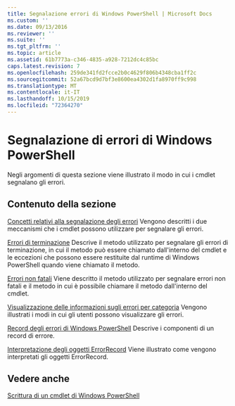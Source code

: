 ```yaml
---
title: Segnalazione errori di Windows PowerShell | Microsoft Docs
ms.custom: ''
ms.date: 09/13/2016
ms.reviewer: ''
ms.suite: ''
ms.tgt_pltfrm: ''
ms.topic: article
ms.assetid: 61b7773a-c346-4835-a928-7212dc4c85bc
caps.latest.revision: 7
ms.openlocfilehash: 259de341fd2fcce2b0c4629f806b4348cba1ff2c
ms.sourcegitcommit: 52a67bcd9d7bf3e8600ea4302d1fa8970ff9c998
ms.translationtype: MT
ms.contentlocale: it-IT
ms.lasthandoff: 10/15/2019
ms.locfileid: "72364270"
---
```

# <a name="windows-powershell-error-reporting"></a>Segnalazione di errori di Windows PowerShell

Negli argomenti di questa sezione viene illustrato il modo in cui i cmdlet segnalano gli errori.

## <a name="in-this-section"></a>Contenuto della sezione

[Concetti relativi alla segnalazione degli errori](./error-reporting-concepts.md) Vengono descritti i due meccanismi che i cmdlet possono utilizzare per segnalare gli errori.

[Errori di terminazione](./terminating-errors.md) Descrive il metodo utilizzato per segnalare gli errori di terminazione, in cui il metodo può essere chiamato dall'interno del cmdlet e le eccezioni che possono essere restituite dal runtime di Windows PowerShell quando viene chiamato il metodo.

[Errori non fatali](./non-terminating-errors.md) Viene descritto il metodo utilizzato per segnalare errori non fatali e il metodo in cui è possibile chiamare il metodo dall'interno del cmdlet.

[Visualizzazione delle informazioni sugli errori per categoria](./displaying-error-information.md) Vengono illustrati i modi in cui gli utenti possono visualizzare gli errori.

[Record degli errori di Windows PowerShell](./windows-powershell-error-records.md) Descrive i componenti di un record di errore.

[Interpretazione degli oggetti ErrorRecord](./interpreting-errorrecord-objects.md) Viene illustrato come vengono interpretati gli oggetti ErrorRecord.

## <a name="see-also"></a>Vedere anche

[Scrittura di un cmdlet di Windows PowerShell](./writing-a-windows-powershell-cmdlet.md)
